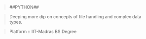 >##PYTHON##

>Deeping more dip on concepts of file handling and complex data types.

>Platform :: IIT-Madras BS Degree
